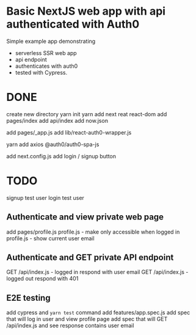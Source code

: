 Basic NextJS web app with api authenticated with Auth0
===

Simple example app demonstrating 
- serverless SSR web app
- api endpoint
- authenticates with auth0
- tested with Cypress.

DONE
===

create new directory
yarn init
yarn add next reat react-dom
add pages/index
add api/index
add now.json

add pages/_app.js
add lib/react-auth0-wrapper.js

yarn add axios @auth0/auth0-spa-js

add next.config.js
add login / signup button

TODO
===

signup test user
login test user

Authenticate and view private web page
---
add pages/profile.js 
profile.js - make only accessible when logged in
profile.js - show current user email

Authenticate and GET private API endpoint
---
GET /api/index.js - logged in respond with user email
GET /api/index.js - logged out respond with 401

E2E testing
---
add cypress and `yarn test` command
add features/app.spec.js
add spec that will log in user and view profile page
add spec that will GET /api/index.js and see response contains user email
